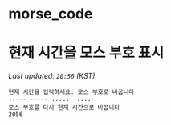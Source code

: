 # morse_code
# 현재 시간을 모스 부호 표시
<!-- MORSE_TIME_START -->
_Last updated: `20:56` (KST)_

```
현재 시간을 입력하세요. 모스 부호로 바꿉니다
..--- ----- ..... -....
모스 부호를 다시 현재 시간으로 바꿉니다
2056
```
<!-- MORSE_TIME_END -->
